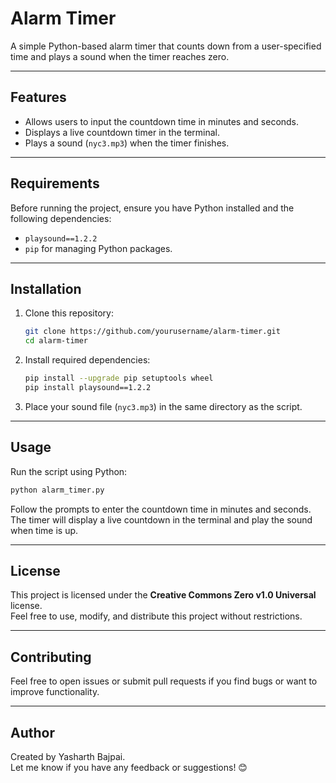 # Alarm Timer

A simple Python-based alarm timer that counts down from a user-specified time and plays a sound when the timer reaches zero.

---

## Features

- Allows users to input the countdown time in minutes and seconds.
- Displays a live countdown timer in the terminal.
- Plays a sound (`nyc3.mp3`) when the timer finishes.

---

## Requirements

Before running the project, ensure you have Python installed and the following dependencies:

- `playsound==1.2.2`
- `pip` for managing Python packages.

---

## Installation

1. Clone this repository:
   ```bash
   git clone https://github.com/yourusername/alarm-timer.git
   cd alarm-timer
   ```

2. Install required dependencies:
   ```bash
   pip install --upgrade pip setuptools wheel
   pip install playsound==1.2.2
   ```

3. Place your sound file (`nyc3.mp3`) in the same directory as the script.

---

## Usage

Run the script using Python:

```bash
python alarm_timer.py
```

Follow the prompts to enter the countdown time in minutes and seconds. The timer will display a live countdown in the terminal and play the sound when time is up.

---

## License

This project is licensed under the **Creative Commons Zero v1.0 Universal** license.  
Feel free to use, modify, and distribute this project without restrictions.

---

## Contributing

Feel free to open issues or submit pull requests if you find bugs or want to improve functionality.

---

## Author

Created by Yasharth Bajpai.  
Let me know if you have any feedback or suggestions! 😊

